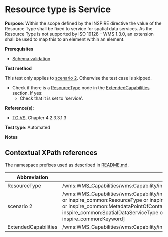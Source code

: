 # Resource type is Service

**Purpose**: Within the scope defined by the INSPIRE directive the value of the Resource Type shall be fixed to service for spatial data services. As the Resource Type is not supported by ISO 19128 – WMS 1.3.0, an extension shall be used to map this to an element within an element.

**Prerequisites**

* [Schema validation](http://inspire.ec.europa.eu/id/ats/view-service/3.11/iso-19128/schema-validation)

**Test method**

This test only applies to [scenario 2](#scenario-2). Otherwise the test case is skipped.

* Check if there is a [ResourceType](#ResourceType) node in the [ExtendedCapabilities](#ExtendedCapabilities) section. If yes:
  * Check that it is set to 'service'.

**Reference(s)**:
* [TG VS](http://inspire.ec.europa.eu/id/ats/view-service/3.11/iso-19128/README#ref_TG_VS), Chapter 4.2.3.3.1.3

**Test type**: Automated

**Notes**

## Contextual XPath references

The namespace prefixes used as described in [README.md](http://inspire.ec.europa.eu/id/ats/view-service/3.11/iso-19128/README#namespaces).

Abbreviation                                               |  XPath expression
---------------------------------------------------------- | -------------------------------------------------------------------------
ResourceType <a name="ResourceType"></a>   | /wms:WMS_Capabilities/wms:Capability/inspire_vs:ExtendedCapabilities/inspire_common:ResourceType
scenario 2 <a name="scenario-2"/> | /wms:WMS_Capabilities/wms:Capability/inspire_vs:ExtendedCapabilities[inspire_common:ResourceLocator or inspire_common:ResourceType or inspire_common:TemporalReference or inspire_common:Conformity or inspire_common:MetadataPointOfContact or inspire_common:MetadataDate or inspire_common:SpatialDataServiceType or inspire_common:MandatoryKeyword or inspire_common:Keyword]
ExtendedCapabilities <a name="ExtendedCapabilities"></a> | /wms:WMS_Capabilities/wms:Capability/inspire_vs:ExtendedCapabilities
